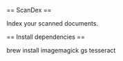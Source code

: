 == ScanDex ==

Index your scanned documents.

== Install dependencies ==

brew install imagemagick gs tesseract

